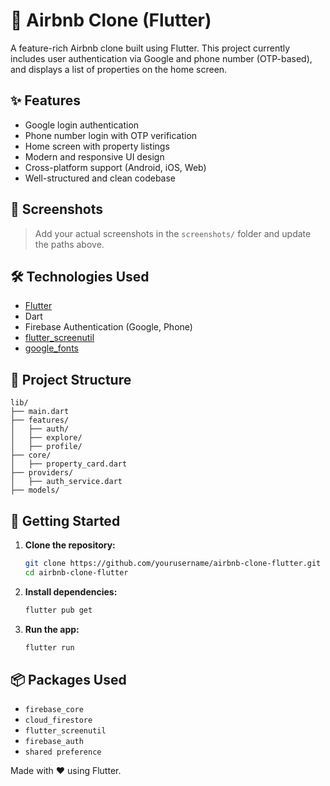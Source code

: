 # 🏡 Airbnb Clone (Flutter)

A feature-rich Airbnb clone built using Flutter. This project currently includes user authentication via Google and phone number (OTP-based), and displays a list of properties on the home screen.

## ✨ Features

- Google login authentication
- Phone number login with OTP verification
- Home screen with property listings
- Modern and responsive UI design
- Cross-platform support (Android, iOS, Web)
- Well-structured and clean codebase

## 📱 Screenshots


> Add your actual screenshots in the `screenshots/` folder and update the paths above.

## 🛠️ Technologies Used

- [Flutter](https://flutter.dev/)
- Dart
- Firebase Authentication (Google, Phone)
- [flutter_screenutil](https://pub.dev/packages/flutter_screenutil)
- [google_fonts](https://pub.dev/packages/google_fonts)

## 📂 Project Structure

```
lib/
├── main.dart
├── features/
│   ├── auth/
│   ├── explore/
│   ├── profile/
├── core/
│   ├── property_card.dart
├── providers/
│   ├── auth_service.dart
├── models/
```

## 🚀 Getting Started

1. **Clone the repository:**
   ```bash
   git clone https://github.com/yourusername/airbnb-clone-flutter.git
   cd airbnb-clone-flutter
   ```

2. **Install dependencies:**
   ```bash
   flutter pub get
   ```

3. **Run the app:**
   ```bash
   flutter run
   ```

## 📦 Packages Used

- `firebase_core`
- `cloud_firestore`
- `flutter_screenutil`
- `firebase_auth`
- `shared preference`

Made with ❤️ using Flutter.

